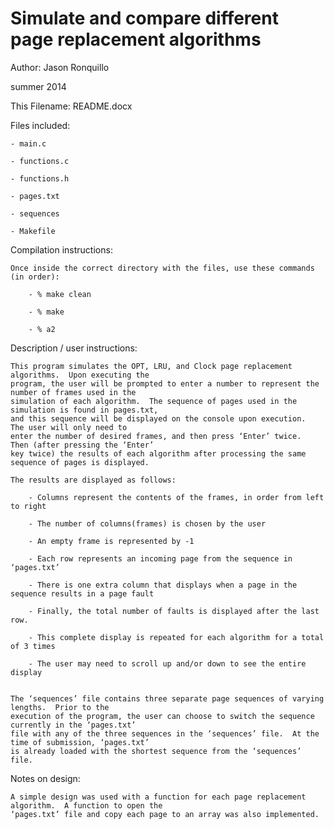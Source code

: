 Simulate and compare different page replacement algorithms
========
Author:  Jason Ronquillo

summer 2014

This Filename:  README.docx

Files included:

	- main.c
	
	- functions.c
	
	- functions.h
	
	- pages.txt
	
	- sequences
	
	- Makefile

Compilation instructions:

	Once inside the correct directory with the files, use these commands (in order):
	
		- % make clean
		
		- % make
		
		- % a2

Description / user instructions: 

	This program simulates the OPT, LRU, and Clock page replacement algorithms.  Upon executing the 
	program, the user will be prompted to enter a number to represent the number of frames used in the 
	simulation of each algorithm.  The sequence of pages used in the simulation is found in pages.txt, 
	and this sequence will be displayed on the console upon execution.  The user will only need to 
	enter the number of desired frames, and then press ‘Enter’ twice.  Then (after pressing the ‘Enter’ 
	key twice) the results of each algorithm after processing the same sequence of pages is displayed.
	
	The results are displayed as follows:
	
  		- Columns represent the contents of the frames, in order from left to right
  
  		- The number of columns(frames) is chosen by the user
  
  		- An empty frame is represented by -1
  
  		- Each row represents an incoming page from the sequence in ‘pages.txt’
  
  		- There is one extra column that displays when a page in the sequence results in a page fault
  
  		- Finally, the total number of faults is displayed after the last row.
  
  		- This complete display is repeated for each algorithm for a total of 3 times
  
  		- The user may need to scroll up and/or down to see the entire display
  

	The ‘sequences’ file contains three separate page sequences of varying lengths.  Prior to the 
	execution of the program, the user can choose to switch the sequence currently in the ‘pages.txt’ 
	file with any of the three sequences in the ‘sequences’ file.  At the time of submission, ‘pages.txt’
	is already loaded with the shortest sequence from the ‘sequences’ file.  

	 

Notes on design:

	A simple design was used with a function for each page replacement algorithm.  A function to open the
	‘pages.txt’ file and copy each page to an array was also implemented.  



